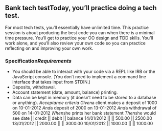 ## Bank tech testToday, you’ll practice doing a tech test.
For most tech tests, you’ll essentially have unlimited time. This practice session is about producing the best code you can when there is a minimal time pressure.
You’ll get to practice your OO design and TDD skills.
You’ll work alone, and you’ll also review your own code so you can practice reflecting on and improving your own work.
### Specification*Requirements*
* You should be able to interact with your code via a REPL like IRB or the JavaScript console. (You don’t need to implement a command line interface that takes input from STDIN.)
* Deposits, withdrawal.
* Account statement (date, amount, balance) printing.
* Data can be kept in memory (it doesn’t need to be stored to a database or anything).
*Acceptance criteria*
*Given*a client makes a deposit of 1000 on 10-01-2012
*And*a deposit of 2000 on 13-01-2012
*And*a withdrawal of 500 on 14-01-2012
*When*she prints her bank statement
*Then*she would see
date || credit || debit || balance
14/01/2012 || || 500.00 || 2500.00
13/01/2012 || 2000.00 || || 3000.00
10/01/2012 || 1000.00 || || 1000.00
